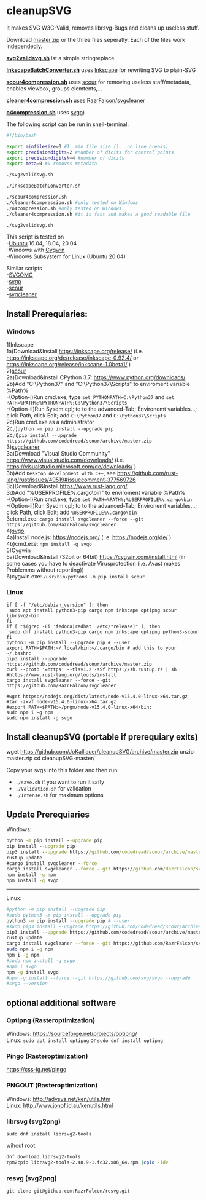# cleanupSVG
It makes SVG W3C-Valid, removes librsvg-Bugs and cleans up useless stuff.

Download [master.zip](https://github.com/JoKalliauer/cleanupSVG/archive/master.zip) or the three files seperatly.
Each of the files work independedly.

**[svg2validsvg.sh](https://github.com/JoKalliauer/cleanupSVG/blob/master/svg2validsvg.sh)** ist a simple stringreplace

**[InkscapeBatchConverter.sh](https://github.com/JoKalliauer/cleanupSVG/blob/master/InkscapeBatchConverter.sh)** uses [Inkscape](https://inkscape.org/en/develop/getting-started/) for rewriting SVG to plain-SVG

**[scour4compression.sh](https://github.com/JoKalliauer/cleanupSVG/blob/master/scour4compression.sh)** uses [scour](https://github.com/scour-project/scour) for removing useless staff/metadata, enables viewbox, groups elemtents,...

**[cleaner4compression.sh](https://github.com/JoKalliauer/cleanupSVG/blob/master/cleaner4compression.sh)** uses [RazrFalcon/svgcleaner](https://github.com/RazrFalcon/svgcleaner)

**[o4compression.sh](https://github.com/JoKalliauer/cleanupSVG/blob/master/o4compression.sh)** uses [svgo](https://github.com/svg/svgo))


The following script can be run in shell-terminal:
```bash
#!/bin/bash

export minfilesize=0 #1..min file size (1...no line breaks)
export precisiondigits=2 #number of dicits for control points
export precisiondigitsN=4 #number of dicits
export meta=0 #0 removes metadata

./svg2validsvg.sh

./InkscapeBatchConverter.sh

./scour4compression.sh
./cleaner4compression.sh #only tested on Windows
./o4compression.sh #only tested on Windows
./cleaner4compression.sh #it is fast and makes a good readable file

./svg2validsvg.sh


```

This script is tested on<br/>
-[Ubuntu](https://www.ubuntu.com/download/desktop) 16.04, 18.04, 20.04<br/>
-Windows with [Cygwin](https://cygwin.com/install.html)<br/>
-Windows Subsystem for Linux (Ubuntu 20.04)

Similar scripts<br/>
-[SVGOMG](https://github.com/jakearchibald/svgomg)<br/>
-[svgo](https://github.com/svg/svgo)<br/>
-[scour](https://github.com/scour-project/scour)<br/>
-[svgcleaner](https://github.com/RazrFalcon/svgcleaner)

## Install Prerequiaries:

### Windows<br/>
1)Inkscape<br/>
1a)Download&Install https://inkscape.org/release/ (i.e. https://inkscape.org/de/release/inkscape-0.92.4/ or https://inkscape.org/release/inkscape-1.0beta1/ )<br/>
2)[scour](https://github.com/scour-project/scour)<br/>
2a)Download&Install CPython 3.7: https://www.python.org/downloads/<br/>
2b)Add "C:\Python37" and "C:\Python37\Scripts" to enviroment variable %Path%<br/>
 -(Option-i)Run cmd.exe; type ```set PYTHONPATH=C:\Python37``` and ```set PATH=%PATH%;%PYTHONPATH%;C:\Python37\Scripts```<br/>
 -(Option-ii)Run Sysdm.cpl; to to the advanced-Tab; Environemt variables...; click Path, click Edit; add ```C:\Python37``` and ```C:\Python37\Scripts```<br/>
2c)Run cmd.exe as a administrator<br/>
2c,i)```python -m pip install --upgrade pip```<br/>
2c,ii)```pip install --upgrade https://github.com/codedread/scour/archive/master.zip```<br/>
3)[svgcleaner](https://github.com/RazrFalcon/svgcleaner)<br/>
3a)Download "Visual Studio Community" https://www.visualstudio.com/downloads/ (i.e. https://visualstudio.microsoft.com/de/downloads/ )<br/>
3b)Add `Desktop development with C++`, see https://github.com/rust-lang/rust/issues/49519#issuecomment-377569726<br/>
3c)Download&Install https://www.rust-lang.org/ <br/>
3d)Add "%USERPROFILE%\.cargo\bin" to enviroment variable %Path%<br/>
 -(Option-i)Run cmd.exe; type ```set PATH=%PATH%;%USERPROFILE%\.cargo\bin```<br/>
 -(Option-ii)Run Sysdm.cpl; to to the advanced-Tab; Environemt variables...; click Path, click Edit; add ```%USERPROFILE%\.cargo\bin```<br/>
3e)cmd.exe: ```cargo install svgcleaner --force --git https://github.com/RazrFalcon/svgcleaner```<br/>
4)[svgo](https://github.com/svg/svgo)<br/>
4a)Install node.js: https://nodejs.org/  (i.e. https://nodejs.org/de/ )<br/>
4b)cmd.exe: ```npm install -g svgo```<br/>
5)Cygwin<br/>
5a)Download&Install (32bit or 64bit) https://cygwin.com/install.html (in some cases you have to deactivate Virusprotection (i.e. Avast makes Problemms without reporting))<br/>
6)cygwin.exe: `/usr/bin/python3 -m pip install scour`

### Linux


```
if [ -f "/etc/debian_version" ]; then
 sudo apt install python3-pip cargo npm inkscape optipng scour librsvg2-bin
fi
if [ "$(grep -Ei 'fedora|redhat' /etc/*release)" ]; then
 sudo dnf install python3-pip cargo npm inkscape optipng python3-scour
fi
python3 -m pip install --upgrade pip # --user
export PATH=$PATH:~/.local/bin:~/.cargo/bin # add this to your ~/.bashrc
pip3 install --upgrade https://github.com/codedread/scour/archive/master.zip
curl --proto '=https' --tlsv1.2 -sSf https://sh.rustup.rs | sh #https://www.rust-lang.org/tools/install
cargo install svgcleaner --force --git https://github.com/RazrFalcon/svgcleaner

#wget https://nodejs.org/dist/latest/node-v15.4.0-linux-x64.tar.gz
#tar -zxvf node-v15.4.0-linux-x64.tar.gz
#export PATH=$PATH:~/prgm/node-v15.4.0-linux-x64/bin:
sudo npm i -g npm 
sudo npm install -g svgo
```

## Install cleanupSVG (portable if prerequiary exits)
wget https://github.com/JoKalliauer/cleanupSVG/archive/master.zip
unzip master.zip
cd cleanupSVG-master/

Copy your svgs into this folder and then run:
- `./save.sh` if you want to run it safly
- `./Validation.sh` for validation
- `./Intense.sh` for maximum options


## Update Prerequiaries

Windows:
```cmd
python -m pip install --upgrade pip
pip install --upgrade pip
pip3 install --upgrade https://github.com/codedread/scour/archive/master.zip
rustup update
#cargo install svgcleaner --force
cargo install svgcleaner --force --git https://github.com/RazrFalcon/svgcleaner
npm install -g npm
npm install -g svgo
```

----

Linux:
```bash
#python -m pip install --upgrade pip
#sudo python3 -m pip install --upgrade pip
python3 -m pip install --upgrade pip # --user
#sudo pip3 install --upgrade https://github.com/codedread/scour/archive/master.zip
pip3 install --upgrade https://github.com/codedread/scour/archive/master.zip # --user
rustup update
cargo install svgcleaner --force --git https://github.com/RazrFalcon/svgcleaner
sudo npm i -g npm 
npm i -g npm
#sudo npm install -g svgo
#npm i svgo
npm -g install svgo
#npm -g install --force --git https://github.com/svg/svgo --upgrade
#svgo --version
```

## optional additional software
### Optipng (Rasteroptimization)

Windows: https://sourceforge.net/projects/optipng/<br/>
Linux: `sudo apt install optipng` or `sudo dnf install optipng`

### Pingo (Rasteroptimization)
https://css-ig.net/pingo

### PNGOUT (Rasteroptimization)
Windows: http://advsys.net/ken/utils.htm<br/>
Linux: http://www.jonof.id.au/kenutils.html

### librsvg (svg2png)

`sudo dnf install librsvg2-tools`

wihout root:
```bash
dnf download librsvg2-tools
rpm2cpio librsvg2-tools-2.48.9-1.fc32.x86_64.rpm |cpio -idv
```

### resvg (svg2png)
`git clone git@github.com:RazrFalcon/resvg.git`
